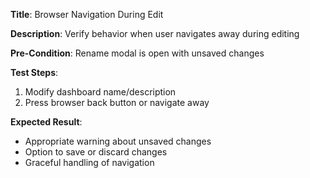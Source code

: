 **Title**: Browser Navigation During Edit

**Description**: Verify behavior when user navigates away during editing

**Pre-Condition**: Rename modal is open with unsaved changes

**Test Steps**:
1. Modify dashboard name/description
2. Press browser back button or navigate away

**Expected Result**:
- Appropriate warning about unsaved changes
- Option to save or discard changes
- Graceful handling of navigation